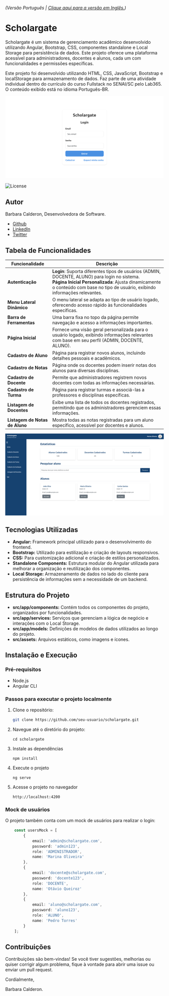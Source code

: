 _(Versão Português | [Clique aqui para a versão em Inglês.](https://github.com/barbaracalderon/scholargate/blob/main/README.md))_

# Scholargate

Scholargate é um sistema de gerenciamento acadêmico desenvolvido utilizando Angular, Bootstrap, CSS, componentes standalone e Local Storage para persistência de dados. Este projeto oferece uma plataforma acessível para administradores, docentes e alunos, cada um com funcionalidades e permissões específicas.

Este projeto foi desenvolvido utilizando HTML, CSS, JavaScript, Bootstrap e localStorage para armazenamento de dados. Faz parte de uma atividade individual dentro do currículo do curso Fullstack no SENAI/SC pelo Lab365. O conteúdo exibido está no idioma Português-BR.

![LoginPage](src/assets/sch_01.png)

![License](https://img.shields.io/badge/license-MIT-blue.svg)

## Autor

Barbara Calderon, Desenvolvedora de Software.

- [Github](https://www.github.com/barbaracalderon)
- [LinkedIn](https://www.linkedin.com/in/barbaracalderondev)
- [Twitter](https://www.x.com/bederoni)

## Tabela de Funcionalidades

| **Funcionalidade**        | **Descrição**                                                                                                                                                 |
|---------------------------|---------------------------------------------------------------------------------------------------------------------------------------------------------------|
| **Autenticação**          | **Login**: Suporta diferentes tipos de usuários (ADMIN, DOCENTE, ALUNO) para login no sistema. <br> **Página Inicial Personalizada**: Ajusta dinamicamente o conteúdo com base no tipo de usuário, exibindo informações relevantes. |
| **Menu Lateral Dinâmico** | O menu lateral se adapta ao tipo de usuário logado, oferecendo acesso rápido às funcionalidades específicas.                                                    |
| **Barra de Ferramentas**  | Uma barra fixa no topo da página permite navegação e acesso a informações importantes.                                                                         |
| **Página Inicial**        | Fornece uma visão geral personalizada para o usuário logado, exibindo informações relevantes com base em seu perfil (ADMIN, DOCENTE, ALUNO).                   |
| **Cadastro de Aluno**     | Página para registrar novos alunos, incluindo detalhes pessoais e acadêmicos.                                                                                  |
| **Cadastro de Notas**     | Página onde os docentes podem inserir notas dos alunos para diversas disciplinas.                                                                              |
| **Cadastro de Docente**   | Permite que administradores registrem novos docentes com todas as informações necessárias.                                                                     |
| **Cadastro de Turma**     | Página para registrar turmas e associá-las a professores e disciplinas específicas.                                                                           |
| **Listagem de Docentes**  | Exibe uma lista de todos os docentes registrados, permitindo que os administradores gerenciem essas informações.                                               |
| **Listagem de Notas de Aluno** | Mostra todas as notas registradas para um aluno específico, acessível por docentes e alunos.                                                                |

![AdminHomePage](src/assets/sch_02.png)

## Tecnologias Utilizadas

- **Angular:** Framework principal utilizado para o desenvolvimento do frontend.
- **Bootstrap:** Utilizado para estilização e criação de layouts responsivos.
- **CSS:** Para customização adicional e criação de estilos personalizados.
- **Standalone Components:** Estrutura modular do Angular utilizada para melhorar a organização e reutilização dos componentes.
- **Local Storage:** Armazenamento de dados no lado do cliente para persistência de informações sem a necessidade de um backend.

## Estrutura do Projeto

- **src/app/components:** Contém todos os componentes do projeto, organizados por funcionalidades.
- **src/app/services:** Serviços que gerenciam a lógica de negócio e interações com o Local Storage.
- **src/app/models:** Definições de modelos de dados utilizados ao longo do projeto.
- **src/assets:** Arquivos estáticos, como imagens e ícones.

## Instalação e Execução

### Pré-requisitos
- Node.js
- Angular CLI

### Passos para executar o projeto localmente

1. Clone o repositório:
   ```bash
   git clone https://github.com/seu-usuario/scholargate.git
   ```

2. Navegue até o diretório do projeto:

    ```
    cd scholargate
    ```

3. Instale as dependências

    ```
    npm install
    ```

4. Execute o projeto

    ```
    ng serve
    ```

5. Acesse o projeto no navegador

    ```
    http://localhost:4200
    ```


### Mock de usuários

O projeto também conta com um mock de usuários para realizar o login:

```typescript
    const usersMock = [
        { 
            email: 'admin@scholargate.com',
            password: 'admin123',
            role: 'ADMINISTRADOR',
            name: 'Marina Oliveira' 
        },
        { 
            email: 'docente@scholargate.com', 
            password: 'docente123', 
            role: 'DOCENTE', 
            name: 'Otávio Queiroz' 
        },
        { 
            email: 'aluno@scholargate.com', 
            password: 'aluno123', 
            role: 'ALUNO', 
            name: 'Pedro Torres' 
        }
    ];
```

## Contribuições

Contribuições são bem-vindas! Se você tiver sugestões, melhorias ou quiser corrigir algum problema, fique à vontade para abrir uma issue ou enviar um pull request.

Cordialmente,

Barbara Calderon.
